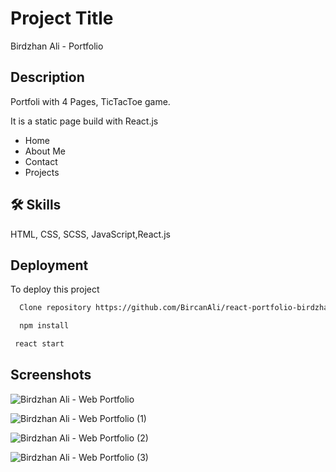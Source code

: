
# Project Title

Birdzhan Ali - Portfolio


## Description

Portfoli with 4 Pages, TicTacToe game.

It is a static page build with React.js

- Home
- About Me
- Contact
- Projects



## 🛠 Skills
HTML, CSS, SCSS, JavaScript,React.js


## Deployment

To deploy this project

```bash
  Clone repository https://github.com/BircanAli/react-portfolio-birdzhan-ali.git
```

```bash
  npm install 
```

```bash
 react start
```


## Screenshots

![Birdzhan Ali - Web Portfolio](https://github.com/BircanAli/react-portfolio-birdzhan-ali/assets/105841521/df53f428-df94-44ed-abe6-f42c274d2700)

![Birdzhan Ali - Web Portfolio (1)](https://github.com/BircanAli/react-portfolio-birdzhan-ali/assets/105841521/97beff7f-985b-4875-b64f-578ac6241350)

![Birdzhan Ali - Web Portfolio (2)](https://github.com/BircanAli/react-portfolio-birdzhan-ali/assets/105841521/67238979-b61a-4a48-b043-981aa98d7825)

![Birdzhan Ali - Web Portfolio (3)](https://github.com/BircanAli/react-portfolio-birdzhan-ali/assets/105841521/c34f2ab2-7d38-4b05-b19d-c844750066ed)

